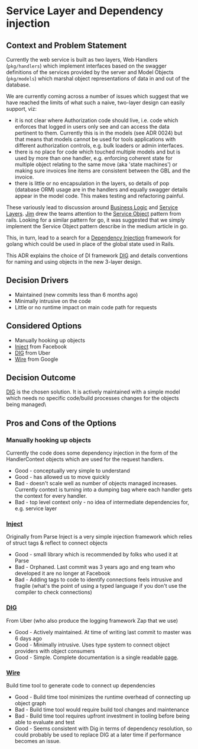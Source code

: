 # Service Layer and Dependency injection

## Context and Problem Statement

Currently the web service is built as two layers, Web Handlers (`pkg/handlers`) which implement interfaces based on the
swagger definitions of the services provided by the server and Model Objects (`pkg/models`) which marshal object representations
of data in and out of the database.

We are currently coming across a number of issues which suggest that we have reached the limits of what such a naive,
two-layer design can easily support, viz:

* it is not clear where Authorization code should live, i.e. code which enforces that logged in users only see and can access the data pertinent to them. Currently this is in the models (see ADR 0024)  but that means that models cannot be used for tools applications with different authorization controls, e.g. bulk loaders or admin interfaces.
* there is no place for code which touched multiple models and but is used by more than one handler, e.g. enforcing coherent state for multiple object relating to the same move (aka 'state machines') or making sure invoices line items are consistent between the GBL and the invoice.
* there is little or no encapsulation in the layers, so details of pop (database ORM) usage are in the handlers and equally swagger details appear in the model code. This makes testing and refactoring painful.

These variously lead to discussion around [Business Logic](https://en.wikipedia.org/wiki/Business_logic) and
[Service Layers](https://en.wikipedia.org/wiki/Service_layer_pattern). [Jim](https://github.com/jim) drew the teams attention
 to the [Service Object](https://medium.com/selleo/essential-rubyonrails-patterns-part-1-service-objects-1af9f9573ca1)
 pattern from rails. Looking for a similar pattern for go, it was suggested that we simply implement the Service Object
 pattern describe in the medium article in go.

This, in turn, lead to a search for a [Dependency Injection](https://en.wikipedia.org/wiki/Dependency_injection) framework
for golang which could be used in place of the global state used in Rails.

This ADR explains the choice of DI framework [DIG](https://github.com/uber-go/dig) and details conventions for naming and
using objects in the new 3-layer design.

## Decision Drivers

* Maintained (new commits less than 6 months ago)
* Minimally intrusive on the code
* Little or no runtime impact on main code path for requests

## Considered Options

* Manually hooking up objects
* [Inject](https://github.com/facebookgo/inject) from Facebook
* [DIG](https://github.com/uber-go/dig) from Uber
* [Wire](https://github.com/google/go-cloud/tree/master/wire) from Google

## Decision Outcome

[DIG](https://github.com/uber-go/dig) is the chosen solution. It is actively maintained with a simple model which needs
no specific code/build processes changes for the objects being managed\

## Pros and Cons of the Options

### Manually hooking up objects

Currently the code does some dependency injection in the form of the HandlerContext objects which are used for the request handlers.

* Good - conceptually very simple to understand
* Good - has allowed us to move quickly
* Bad - doesn't scale well as number of objects managed increases. Currently context is turning into a dumping bag where each handler gets the context for every handler.
* Bad - top level context only - no idea of intermediate dependencies for, e.g. service layer

### [Inject](https://github.com/facebookgo/inject)

Originally from Parse Inject is a very simple injection framework which relies of struct tags & reflect to connect objects

* Good - small library which is recommended by folks who used it at Parse
* Bad - Orphaned. Last commit was 3 years ago and eng team who developed it are no longer at Facebook
* Bad - Adding tags to code to identify connections feels intrusive and fragile (what's the point of using a typed language if you don't use the compiler to check connections)

### [DIG](https://github.com/uber-go/dig)

From Uber (who also produce the logging framework Zap that we use)

* Good - Actively maintained. At time of writing last commit to master was 6 days ago
* Good - Minimally intrusive. Uses type system to connect object providers with object consumers
* Good - Simple. Complete documentation is a single readable [page](https://godoc.org/go.uber.org/dig).

### [Wire](https://github.com/google/go-cloud/tree/master/wire)

Build time tool to generate code to connect up dependencies

* Good - Build time tool minimizes the runtime overhead of connecting up object graph
* Bad - Build time tool would require build tool changes and maintenance
* Bad - Build time tool requires upfront investment in tooling before being able to evaluate and test
* Good - Seems consistent with Dig in terms of dependency resolution, so could probably be used to replace DIG at a later time if performance becomes an issue.

